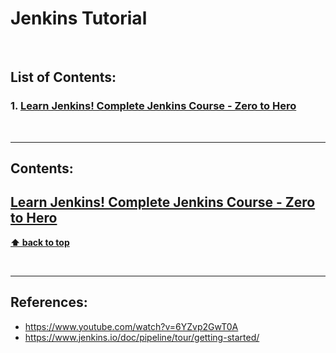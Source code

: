 # Jenkins Tutorial

<br />

## List of Contents:

### 1. [Learn Jenkins! Complete Jenkins Course - Zero to Hero](#content-1)

<br />

---

## Contents:
## [Learn Jenkins! Complete Jenkins Course - Zero to Hero](https://www.youtube.com/watch?v=6YZvp2GwT0A) <span id="content-1"></span>



**[⬆ back to top](#list-of-contents)**

<br />

---

## References:
- https://www.youtube.com/watch?v=6YZvp2GwT0A
- https://www.jenkins.io/doc/pipeline/tour/getting-started/
